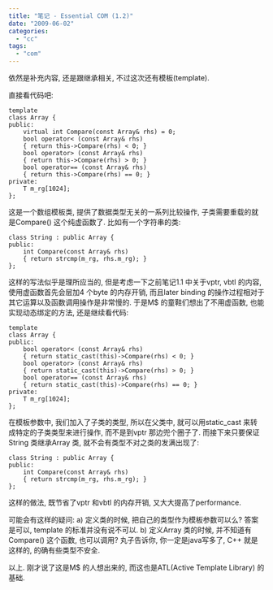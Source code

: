 ```yaml
---
title: "笔记 - Essential COM (1.2)"
date: "2009-06-02"
categories: 
  - "cc"
tags: 
  - "com"
---
```


依然是补充内容, 还是跟继承相关, 不过这次还有模板(template).

直接看代码吧:

```
template 
class Array {
public:
    virtual int Compare(const Array& rhs) = 0;
    bool operator< (const Array& rhs)
    { return this->Compare(rhs) < 0; }
    bool operator> (const Array& rhs)
    { return this->Compare(rhs) > 0; }
    bool operator== (const Array& rhs)
    { return this->Compare(rhs) == 0; }
private:
    T m_rg[1024];
};
```

这是一个数组模板类, 提供了数据类型无关的一系列比较操作, 子类需要重载的就是Compare() 这个纯虚函数了. 比如有一个字符串的类:

```
class String : public Array {
public:
    int Compare(const Array& rhs)
    { return strcmp(m_rg, rhs.m_rg); }
};
```

这样的写法似乎是理所应当的, 但是考虑一下之前笔记1.1 中关于vptr, vbtl 的内容, 使用虚函数首先会层加4 个byte 的内存开销, 而且later binding 的操作过程相对于其它运算以及函数调用操作是非常慢的. 于是M$ 的童鞋们想出了不用虚函数, 也能实现动态绑定的方法, 还是继续看代码:

```
template 
class Array {
public:
    bool operator< (const Array& rhs)
    { return static_cast(this)->Compare(rhs) < 0; }
    bool operator> (const Array& rhs)
    { return static_cast(this)->Compare(rhs) > 0; }
    bool operator== (const Array& rhs)
    { return static_cast(this)->Compare(rhs) == 0; }
private:
    T m_rg[1024];
};
```

在模板参数中, 我们加入了子类的类型, 所以在父类中, 就可以用static\_cast 来转成特定的子类类型来进行操作, 而不是到vptr 那边兜个圈子了. 而接下来只要保证String 类继承Array 类, 就不会有类型不对之类的发满出现了:

```
class String : public Array {
public:
    int Compare(const Array& rhs)
    { return strcmp(m_rg, rhs.m_rg); }
};
```

这样的做法, 既节省了vptr 和vbtl 的内存开销, 又大大提高了performance.

可能会有这样的疑问: a) 定义类的时候, 把自己的类型作为模板参数可以么? 答案是可以, template 的标准并没有说不可以. b) 定义Array 类的时候, 并不知道有Compare() 这个函数, 也可以调用? 丸子告诉你, 你一定是java写多了, C++ 就是这样的, 的确有些类型不安全.

以上. 刚才说了这是M$ 的人想出来的, 而这也是ATL(Active Template Library) 的基础.
